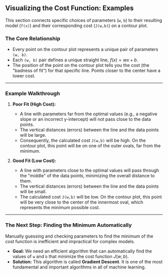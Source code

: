 ## **Visualizing the Cost Function: Examples**

This section connects specific choices of parameters (`w`, `b`) to their resulting model (`f(x)`) and their corresponding cost (`J(w,b)`) on a contour plot.

### **The Core Relationship**

- Every point on the contour plot represents a unique pair of parameters `(w, b)`.
- Each `(w, b)` pair defines a unique straight line, $f(x) = wx + b$.
- The position of the point on the contour plot tells you the cost (the "badness of fit") for that specific line. Points closer to the center have a lower cost.

---

### **Example Walkthrough**

1. **Poor Fit (High Cost):**

   - A line with parameters far from the optimal values (e.g., a negative slope or an incorrect y-intercept) will not pass close to the data points.
   - The vertical distances (errors) between the line and the data points will be large.
   - Consequently, the calculated cost `J(w,b)` will be high. On the contour plot, this point will be on one of the outer ovals, far from the minimum.

2. **Good Fit (Low Cost):**
   - A line with parameters close to the optimal values will pass through the "middle" of the data points, minimizing the overall distance to them.
   - The vertical distances (errors) between the line and the data points will be small.
   - The calculated cost `J(w,b)` will be low. On the contour plot, this point will be very close to the center of the innermost oval, which represents the minimum possible cost.

---

### **The Next Step: Finding the Minimum Automatically**

Manually guessing and checking parameters to find the minimum of the cost function is inefficient and impractical for complex models.

- **Goal:** We need an efficient algorithm that can automatically find the values of `w` and `b` that minimize the cost function $J(w,b)$.
- **Solution:** This algorithm is called **Gradient Descent**. It is one of the most fundamental and important algorithms in all of machine learning.
